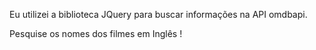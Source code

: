 Eu utilizei a biblioteca JQuery para buscar informações na API omdbapi.

 Pesquise os nomes dos filmes em Inglês !
